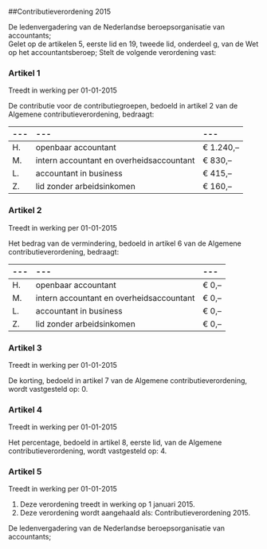 <meta http-equiv='Content-Type' content='text/html; charset=utf-8' />

##Contributieverordening 2015

De ledenvergadering van de Nederlandse beroepsorganisatie van accountants;  
Gelet op de artikelen 5, eerste lid en 19, tweede lid, onderdeel g, van de Wet op het accountantsberoep;
Stelt de volgende verordening vast:    

### Artikel  1  
Treedt in werking per 01-01-2015 

De contributie voor de contributiegroepen, bedoeld in artikel 2 van de Algemene contributieverordening, bedraagt:  

| --- | --- | --- |
|:---|:---|:---|
| H.  | openbaar accountant  | € 1.240,–  |
| M.  | intern accountant en overheidsaccountant  | € 830,–  |
| L.  | accountant in business  | € 415,–  |
| Z.  | lid zonder arbeidsinkomen  | € 160,–  |

### Artikel  2  
Treedt in werking per 01-01-2015 

Het bedrag van de vermindering, bedoeld in artikel 6 van de Algemene contributieverordening, bedraagt:  

| --- | --- | --- |
|:---|:---|:---|
| H.  | openbaar accountant  | € 0,–  |
| M.  | intern accountant en overheidsaccountant  | € 0,–  |
| L.  | accountant in business  | € 0,–  |
| Z.  | lid zonder arbeidsinkomen  | € 0,–  |

### Artikel  3  
Treedt in werking per 01-01-2015 

De korting, bedoeld in artikel 7 van de Algemene contributieverordening, wordt vastgesteld op: 0. 

### Artikel  4  
Treedt in werking per 01-01-2015 

Het percentage, bedoeld in artikel 8, eerste lid, van de Algemene contributieverordening, wordt vastgesteld op: 4. 

### Artikel  5  
Treedt in werking per 01-01-2015 

1.  Deze verordening treedt in werking op 1 januari 2015.   
2.  Deze verordening wordt aangehaald als: Contributieverordening 2015.  

De ledenvergadering van de Nederlandse beroepsorganisatie van accountants;    
